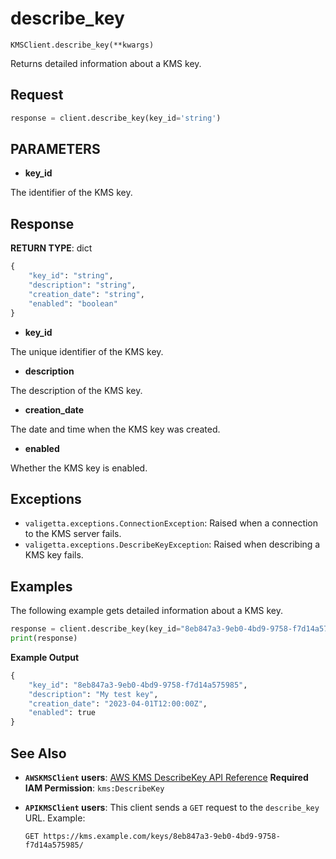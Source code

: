 # describe_key

`KMSClient.describe_key(**kwargs)`

Returns detailed information about a KMS key.

## Request

```python
response = client.describe_key(key_id='string')
```

## PARAMETERS

- **key_id**

The identifier of the KMS key.

## Response

**RETURN TYPE**: dict

```python
{
    "key_id": "string",
    "description": "string",
    "creation_date": "string",
    "enabled": "boolean"
}
```

- **key_id**

The unique identifier of the KMS key.

- **description**

The description of the KMS key.

- **creation_date**

The date and time when the KMS key was created.

- **enabled**

Whether the KMS key is enabled.

## Exceptions

- `valigetta.exceptions.ConnectionException`: Raised when a connection to the KMS server fails.
- `valigetta.exceptions.DescribeKeyException`: Raised when describing a KMS key fails.

## Examples

The following example gets detailed information about a KMS key.

```python
response = client.describe_key(key_id="8eb847a3-9eb0-4bd9-9758-f7d14a575985")
print(response)
```

**Example Output**

```python
{
    "key_id": "8eb847a3-9eb0-4bd9-9758-f7d14a575985",
    "description": "My test key",
    "creation_date": "2023-04-01T12:00:00Z",
    "enabled": true
}
```

## See Also

- **`AWSKMSClient` users**:
  [AWS KMS DescribeKey API Reference](https://docs.aws.amazon.com/kms/latest/APIReference/API_DescribeKey.html)
  **Required IAM Permission**: `kms:DescribeKey`
- **`APIKMSClient` users**:
  This client sends a `GET` request to the `describe_key` URL.
  Example:

  ```
  GET https://kms.example.com/keys/8eb847a3-9eb0-4bd9-9758-f7d14a575985/
  ```
